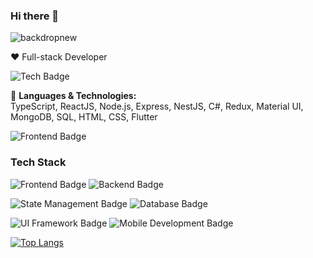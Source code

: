 ### Hi there 👋
![backdropnew](https://github.com/Skipper-kenya/Skipper-kenya/assets/108946752/56da7633-1210-4424-9fc1-6c0174602031)

❤️ Full-stack Developer

![Tech Badge](https://img.shields.io/badge/Tech-Stack-green)

🔭 **Languages & Technologies:**  
TypeScript, ReactJS, Node.js, Express, NestJS, C#, Redux, Material UI, MongoDB, SQL, HTML, CSS, Flutter

![Frontend Badge](https://img.shields.io/badge/Frontend-TypeScript%20%7C%20ReactJS%20%7C%20HTML5%20%7C%20CSS-yellow)

### Tech Stack

![Frontend Badge](https://img.shields.io/badge/Frontend-TypeScript%20%7C%20ReactJS%20%7C%20HTML5%20%7C%20CSS-yellow) 
![Backend Badge](https://img.shields.io/badge/Backend-Node.js%20%7C%20ASP.NET-yellow) 

![State Management Badge](https://img.shields.io/badge/State_Management-Redux%20%7C%20Context_API-yellow) 
![Database Badge](https://img.shields.io/badge/Database-MongoDB%20%7C%20MySQL-yellow) 

![UI Framework Badge](https://img.shields.io/badge/UI_Framework-Material_UI%20%7C%20Bootstrap-yellow) 
![Mobile Development Badge](https://img.shields.io/badge/Mobile_Development-Flutter-yellow)


[![Top Langs](https://github-readme-stats.vercel.app/api/top-langs/?username=Skipper-kenya&layout=compact)](https://github.com/Skipper-kenya/github-readme-stats)
